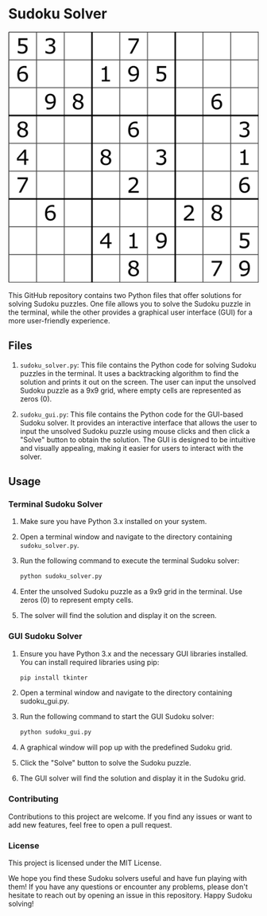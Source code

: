 # Sudoku Solver

![Sudoku Solver](sudoku.png)

This GitHub repository contains two Python files that offer solutions for solving Sudoku puzzles. One file allows you to solve the Sudoku puzzle in the terminal, while the other provides a graphical user interface (GUI) for a more user-friendly experience.

## Files

1. `sudoku_solver.py`: This file contains the Python code for solving Sudoku puzzles in the terminal. It uses a backtracking algorithm to find the solution and prints it out on the screen. The user can input the unsolved Sudoku puzzle as a 9x9 grid, where empty cells are represented as zeros (0).

2. `sudoku_gui.py`: This file contains the Python code for the GUI-based Sudoku solver. It provides an interactive interface that allows the user to input the unsolved Sudoku puzzle using mouse clicks and then click a "Solve" button to obtain the solution. The GUI is designed to be intuitive and visually appealing, making it easier for users to interact with the solver.

## Usage

### Terminal Sudoku Solver

1. Make sure you have Python 3.x installed on your system.

2. Open a terminal window and navigate to the directory containing `sudoku_solver.py`.

3. Run the following command to execute the terminal Sudoku solver:

   ```bash
   python sudoku_solver.py
   ```
   
4. Enter the unsolved Sudoku puzzle as a 9x9 grid in the terminal. Use zeros (0) to represent empty cells.

5. The solver will find the solution and display it on the screen.

### GUI Sudoku Solver
1. Ensure you have Python 3.x and the necessary GUI libraries installed. You can install required libraries using pip:

    ```bash
    pip install tkinter
    ```
2. Open a terminal window and navigate to the directory containing sudoku_gui.py.

3. Run the following command to start the GUI Sudoku solver:

    ```bash
    python sudoku_gui.py
    ```

4. A graphical window will pop up with the predefined Sudoku grid.

5. Click the "Solve" button to solve the Sudoku puzzle.

6. The GUI solver will find the solution and display it in the Sudoku grid.

### Contributing
Contributions to this project are welcome. If you find any issues or want to add new features, feel free to open a pull request.

### License
This project is licensed under the MIT License.

We hope you find these Sudoku solvers useful and have fun playing with them! If you have any questions or encounter any problems, please don't hesitate to reach out by opening an issue in this repository. Happy Sudoku solving!
